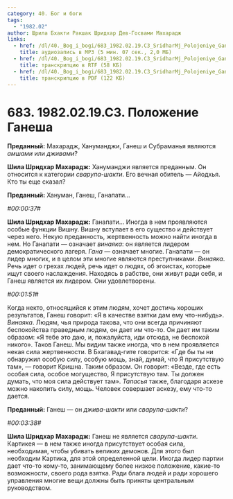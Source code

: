```yaml
---
category: 40. Бог и боги
tags:
  - "1982.02"
author: Шрила Бхакти Ракшак Шридхар Дев-Госвами Махарадж
links:
  - href: /dl/40._Bog_i_bogi/683_1982.02.19.C3_SridharMj_Polojeniye_Ganesha.mp3
    title: аудиозапись в MP3 (5 мин. 07 сек., 2,0 МБ)
  - href: /dl/40._Bog_i_bogi/683_1982.02.19.C3_SridharMj_Polojeniye_Ganesha.rtf
    title: транскрипцию в RTF (58 КБ)
  - href: /dl/40._Bog_i_bogi/683_1982.02.19.C3_SridharMj_Polojeniye_Ganesha.pdf
    title: транскрипцию в PDF (122 КБ)
---
```


# 683. 1982.02.19.C3. Положение Ганеша

**Преданный:** Махарадж, Хануманджи, Ганеш и Субраманья являются *амшами* или *дживами*?

**Шила Шридхар Махарадж:** Хануманджи является преданным. Он относится к категории *сварупа-шакти*. Его вечная обитель — Айодхья. Кто ты еще сказал?

**Преданный:** Хануман, Ганеш, Ганапати…

*#00:00:37#*

**Шила Шридхар Махарадж:** Ганапати… Иногда в нем проявляются особые функции Вишну. Вишну вступает в его существо и действует через него. Некую преданность, жертвенность можно найти иногда в нем. Но Ганапати — означает *винаяка*: он является лидером демократического лагеря. *Гана* — означает многие. Ганапати — он лидер многих, и в целом эти многие являются преступниками. *Винаяка*. Речь идет о грехах людей, речь идет о людях, об эгоистах, которые ищут своего наслаждения. Находясь в рабстве, они живут ради себя, и Ганеш является их лидером. Они удовлетворены.

*#00:01:51#*

Когда некто, относящийся к этим людям, хочет достичь хороших результатов, Ганеш говорит: «Я в качестве взятки дам ему что-нибудь». *Винаяка*. Людям, чья природа такова, что они всегда причиняют беспокойства праведным людям, он дает им что-то. Он дает им таким образом: «Я тебе это даю, и, пожалуйста, иди отсюда, не беспокой никого». Таков Ганеш. Мы видим также иногда, что в нем проявляется некая сила жертвенности. В Бхагавад-гите говорится: «Где бы ты ни обнаружил особую силу, особую мощь, знай, думай, что Я присутствую там», — говорит Кришна. Таким образом. Он говорит: «Везде, где есть особая сила, особое могущество, Я присутствую там. Ты должен думать, что моя сила действует там». *Тапасья* также, благодаря аскезе можно накопить силу, мощь. Человек совершает аскезу, ему что-то дается.

**Преданный:** Ганеш — он *джива-шакти* или *сварупа-шакти*?

*#00:03:38#*

**Шила Шридхар Махарадж:** Ганеш не является *сварупа-шакти*. Картикея — в нем также иногда присутствует особая сила, необходимая, чтобы убивать великих демонов. Для этого был необходим Картика, для этой определенной цели. Иногда лидер партии дает что-то кому-то, занимающему более низкое положение, какие-то возможности, своего рода взятка. Ради блага людей и ради хорошего управления многие вещи должны быть приняты центральным руководством.

